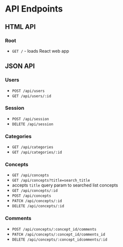 # API Endpoints

## HTML API

### Root

- `GET /` - loads React web app

## JSON API

### Users

- `POST /api/users`
- `GET /api/users/:id`

### Session

- `POST /api/session`
- `DELETE /api/session`

### Categories

- `GET /api/categories`
- `GET /api/categories/:id`


### Concepts

- `GET /api/concepts`
- `GET /api/concepts?title=search_title`
- accepts `title` query param to searched list concepts
- `GET /api/concepts/:id`
- `POST /api/concepts`
- `PATCH /api/concepts/:id`
- `DELETE /api/concepts/:id`


### Comments

- `POST /api/concepts/:concept_id/comments`
- `PATCH /api/concepts/:concept_id/comments_id`
- `DELETE /api/concepts/:concept_idcomments/:id`
